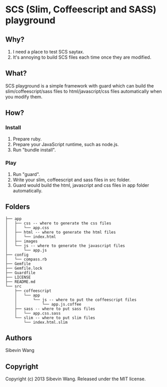 # SCS (Slim, Coffeescript and SASS) playground

## Why?

1. I need a place to test SCS saytax.
2. It's annoying to build SCS files each time once they are modified.

## What?

SCS playground is a simple framework with guard which can build the slim/coffeescript/sass files to html/javascript/css files automatically when you modify them.

## How?

### Install

1. Prepare ruby.
2. Prepare your JavaScript runtime, such as node.js.
3. Run "bundle install".

### Play

1. Run "guard".
2. Write your slim, coffeescript and sass files in src folder.
3. Guard would build the html, javascript and css files in app folder automatically.

## Folders

    ├── app
    │   ├── css -- where to generate the css files
    │   │   └── app.css
    │   ├── html -- where to generate the html files
    │   │   └── index.html
    │   ├── images
    │   └── js -- where to generate the javascript files
    │       └── app.js
    ├── config
    │   └── compass.rb
    ├── Gemfile
    ├── Gemfile.lock
    ├── Guardfile
    ├── LICENSE
    ├── README.md
    └── src
        ├── coffeescript
        │   └── app
        │       └── js -- where to put the coffeescript files
        │           └── app.js.coffee
        ├── sass -- where to put sass files
        │   └── app.css.sass
        └── slim -- where to put slim files
            └── index.html.slim

## Authors

Sibevin Wang

## Copyright

Copyright (c) 2013 Sibevin Wang. Released under the MIT license.
